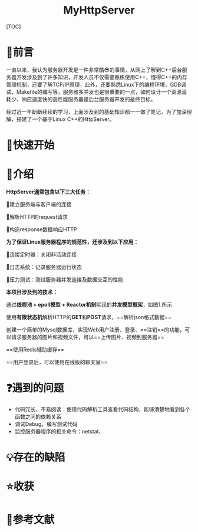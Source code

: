 <center>
	<h1>
        MyHttpServer
    </h1>
</center>

[TOC]

# 🎤前言

一直以来，我认为服务器开发是一件非常酷:sunglasses:的事情，从网上了解到C++后台服务器开发涉及到了许多知识，开发人员不仅需要熟练使用C++，懂得C++的内存管理机制，还要了解TCP/IP原理，此外，还要熟悉Linux下的编程环境，GDB调试，Makefile的编写等，服务器多并发也是很重要的一点，如何设计一个资源消耗少、响应速度快的高性能服务器是后台服务器开发的最终目标。

经过近一年断断续续的学习，上面涉及到的基础知识都一一做了笔记，为了加深理解，搭建了一个基于Linux C++的HttpServer。



# 🔧快速开始





# :tada:介绍

**HttpServer通常包含以下三大任务：**

:small_blue_diamond:建立服务端与客户端的连接

:small_blue_diamond:解析HTTP的request请求

:small_blue_diamond:构造response数据响应HTTP

**为了保证Linux服务器程序的规范性，还涉及到以下应用：**

:small_orange_diamond:连接定时器：关闭非活动连接

:small_orange_diamond:日志系统：记录服务器运行状态

:small_orange_diamond:压力测试：​测试服务器并发连接及数据交互的性能

**本项目涉及到的技术：**

通过**线程池 + epoll模型 + Reactor机制**实现的**并发模型框架**，如图1.所示

使用**有限状态机**解析HTTP的**GET**和**POST**请求，==解析json格式数据==

创建一个简单的Mysql数据库，实现Web用户注册、登录、==注销==的功能，可以请求服务器的图片和视频文件，可以==上传图片、视频到服务器==

==使用Redis辅助缓存==

==用户登录后，可以使用在线版的聊天室==



# :question:遇到的问题

- 代码冗长、不易阅读：使用代码解析工具查看代码结构，能够清楚地看到各个函数之间的依赖关系
- 调试Debug，编写测试代码
- 监控服务器程序的相关命令：netstat、



# :bulb:存在的缺陷





# :star:收获





# :book:参考文献

